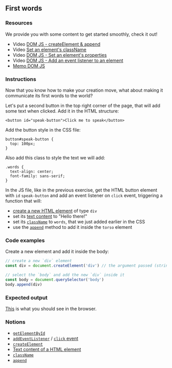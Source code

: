 ## First words

### Resources

We provide you with some content to get started smoothly, check it out!

- Video [DOM JS - createElement & append](https://www.youtube.com/watch?v=J-A_pqTqGBU&list=PLHyAJ_GrRtf979iZZ1N3qYMfsPj9PCCrF&index=13)
- Video [Set an element's className](https://www.youtube.com/watch?v=h3b7H1ZKvFE&list=PLHyAJ_GrRtf979iZZ1N3qYMfsPj9PCCrF&index=16)
- Video [DOM JS - Set an element's properties](https://www.youtube.com/watch?v=4O6zSVR0ufw&list=PLHyAJ_GrRtf979iZZ1N3qYMfsPj9PCCrF&index=14)
- Video [DOM JS - Add an event listener to an element](https://www.youtube.com/watch?v=ydRv338Fl8Y)
- [Memo DOM JS](https://github.com/nan-academy/js-training/blob/gh-pages/examples/dom.js)

### Instructions

Now that you know how to make your creation move, what about making it communicate its first words to the world?

Let's put a second button in the top right corner of the page, that will add some text when clicked.
Add it in the HTML structure:

```
<button id="speak-button">Click me to speak</button>
```

Add the button style in the CSS file:

```
button#speak-button {
  top: 100px;
}
```

Also add this class to style the text we will add:

```
.words {
  text-align: center;
  font-family: sans-serif;
}
```

In the JS file, like in the previous exercise, get the HTML button element with `id` `speak-button` and add an event listener on `click` event, triggering a function that will:

- [create a new HTML element](https://developer.mozilla.org/en-US/docs/Web/API/Document/createElement) of type `div`
- set its [text content](https://developer.mozilla.org/en-US/docs/Web/API/Node/textContent) to "Hello there!"
- set its [`className`](https://developer.mozilla.org/en-US/docs/Web/API/Element/className) to `words`, that we just added earlier in the CSS
- use the [`append`](https://developer.mozilla.org/en-US/docs/Web/API/ParentNode/append) method to add it inside the `torso` element

### Code examples

Create a new element and add it inside the body:

```js
// create a new `div` element
const div = document.createElement('div') // the argument passed (string) is the html tag

// select the `body` and add the new `div` inside it
const body = document.querySelector('body')
body.append(div)
```

### Expected output

[This](https://youtu.be/Eq9liRCc-zA) is what you should see in the browser.

### Notions

- [`getElementById`](https://developer.mozilla.org/en-US/docs/Web/API/Document/getElementById)
- [`addEventListener`](https://developer.mozilla.org/en-US/docs/Web/API/EventTarget/addEventListener) / [`click` event](https://developer.mozilla.org/en-US/docs/Web/API/Element/click_event#javascript)
- [`createElement`](https://developer.mozilla.org/en-US/docs/Web/API/Document/createElement)
- [Text content of a HTML element](https://developer.mozilla.org/en-US/docs/Web/API/Node/textContent)
- [`className`](https://developer.mozilla.org/en-US/docs/Web/API/Element/className)
- [`append`](https://developer.mozilla.org/en-US/docs/Web/API/ParentNode/append)
